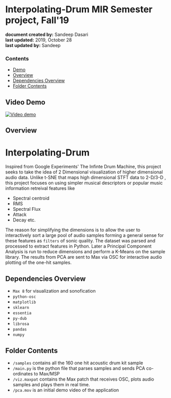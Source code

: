# Interpolating-Drum MIR Semester project, Fall'19 
**document created by:** Sandeep Dasari     
**last updated:** 2019, October 28  
**last updated by:** Sandeep

### Contents
* [Demo](#demo)
* [Overview](#overview)
* [Dependencies Overview](#dependencies)
* [Folder Contents](#folder_contents)
## <a name="demo">Video Demo</a>
[![Video demo](https://img.youtube.com/vi/NhtySS2wOf8/0.jpg)](https://youtu.be/NhtySS2wOf8)

## <a name="overview">Overview</a> 

# Interpolating-Drum
Inspired from Google Experiments' The Infinte Drum Machine, this project seeks to take the idea of 2 Dimensional visualization of higher dimensional audio data.
Unlike t-SNE that maps high dimensional STFT data to 2-D/3-D , this project focuses on using simpler musical descriptors or popular music information retreival features like 
* Spectral centroid
* RMS
* Spectral Flux
* Attack
* Decay etc.

The reason for simplifying the dimensions is to allow the user to interactively sort a large pool of audio samples forming a general sense for these features as `filters` of sonic quality. The dataset was parsed and processed to extract features in Python. Later a Principal Component Analysis is run to reduce dimensions and perform a K-Means on the sample library. The results from PCA are sent to Max via OSC for interactive audio plotting of the one-hit samples.

## <a name="dependencies">Dependencies Overview</a>
* `Max 8` for visualization and sonofication
* `python-osc`
* `matplotlib`
* `sklearn`
* `essentia`
* `py-dub`
* `librosa`
* `pandas`
* `numpy`

## <a name="folder_contents">Folder Contents</a>

* `/samples` contains all the 160 one hit acoustic drum kit sample
* `/main.py` is the python file that parses samples and sends PCA co-ordinates to Max/MSP
* `/viz.maxpat` contains the Max patch that receives OSC, plots audio samples and plays them in real time.
* `/pca.mov` is an initial demo video of the application
